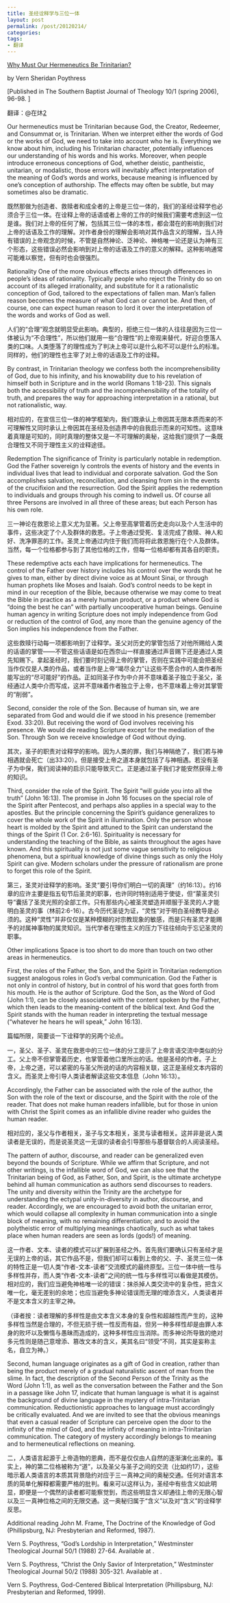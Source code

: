```yaml
---
title: 圣经诠释学与三位一体
layout: post
permalink: /post/20120214/
categories:
tags:
- 翻译
---
```


[Why Must Our Hermeneutics Be Trinitarian?][1]

 [1]: http://www.frame-poythress.org/poythress_articles/2006Why.htm

by Vern Sheridan Poythress

[Published in The Southern Baptist Journal of Theology 10/1 (spring 2006), 96-98. ]

翻译：@在炑[2]

 [2]: http://samuel.tingdao.org

Our hermeneutics must be Trinitarian because God, the Creator, Redeemer, and Consummat or, is Trinitarian. When we interpret either the words of God or the works of God, we need to take into account who he is. Everything we know about him, including his Trinitarian character, potentially influences our understanding of his words and his works. Moreover, when people introduce erroneous conceptions of God, whether deistic, pantheistic, unitarian, or modalistic, those errors will inevitably affect interpretation of the meaning of God’s words and works, because meaning is influenced by one’s conception of authorship. The effects may often be subtle, but may sometimes also be dramatic.

既然那做为创造者、救赎者和成全者的上帝是三位一体的，我们的圣经诠释学也必须合于三位一体。在诠释上帝的话语或者上帝的工作的时候我们需要考虑到这一位是谁。我们对上帝的任何了解，包括其三位一体的本性，都会潜在的影响到我们对上帝的话语及工作的理解。对作者身份的理解会影响对其作品含义的理解，当人持有错误的上帝观念的时候，不管是自然神论、泛神论、神格唯一论还是认为神有三个形态，这些错误必然会影响到对上帝的话语及工作的意义的解释。这种影响通常可能难以察觉，但有时也会很强烈。

Rationality
One of the more obvious effects arises through differences in people’s ideas of rationality. Typically people who reject the Trinity do so on account of its alleged irrationality, and substitute for it a rationalistic conception of God, tailored to the expectations of fallen man. Man’s fallen reason becomes the measure of what God can or cannot be. And then, of course, one can expect human reason to lord it over the interpretation of the words and works of God as well.

人们的“合理”观念就明显受此影响。典型的，拒绝三位一体的人往往是因为三位一体被认为“不合理性”，所以他们就用一些“合理性”的上帝观来替代，好迎合堕落人类的口味。人类堕落了的理性成为了判决上帝可以是什么和不可以是什么的标准。同样的，他们的理性也主宰了对上帝的话语及工作的诠释。

By contrast, in Trinitarian theology we confess both the incomprehensibility of God, due to his infinity, and his knowability due to his revelation of himself both in Scripture and in the world (Romans 1:18-23). This signals both the accessibility of truth and the incomprehensibility of the totality of truth, and prepares the way for approaching interpretation in a rational, but not rationalistic, way.

相对应的，在宣信三位一体的神学框架内，我们既承认上帝因其无限本质而来的不可理解性又同时承认上帝因其在圣经及创造界中的自我启示而来的可知性。这意味着真理是可知的，同时真理的整体又是一不可理解的奥秘，这给我们提供了一条既合理性又不同于理性主义的诠释途径。

Redemption
The significance of Trinity is particularly notable in redemption. God the Father sovereign ly controls the events of history and the events in individual lives that lead to individual and corporate salvation. God the Son accomplishes salvation, reconciliation, and cleansing from sin in the events of the crucifixion and the resurrection. God the Spirit applies the redemption to individuals and groups through his coming to indwell us. Of course all three Persons are involved in all three of these areas; but each Person has his own role.

三一神论在救恩论上意义尤为显著。父上帝至高掌管着历史走向以及个人生活中的事件，这些决定了个人及群体的救恩。子上帝通过受死、复活完成了救赎、神人和好、洗净罪恶的工作。圣灵上帝通过内住于我们而将将此救恩施行在个人及群体。当然，每一个位格都参与到了其他位格的工作，但每一位格却都有其各自的职责。

These redemptive acts each have implications for hermeneutics. The control of the Father over history includes his control over the words that he gives to man, either by direct divine voice as at Mount Sinai, or through human prophets like Moses and Isaiah. God’s control needs to be kept in mind in our reception of the Bible, because otherwise we may come to treat the Bible in practice as a merely human product, or a product where God is “doing the best he can” with partially uncooperative human beings. Genuine human agency in writing Scripture does not imply independence from God or reduction of the control of God, any more than the genuine agency of the Son implies his independence from the Father.

这些救赎行动每一项都影响到了诠释学。圣父对历史的掌管包括了对他所赐给人类的话语的掌管——不管这些话语是如在西奈山一样直接通过声音赐下还是通过人类先知赐下。拿起圣经时，我们要时刻记得上帝的掌管，否则在实践中可能会把圣经当作仅仅是人类的作品，或者当作是上帝“竭尽全力”让这些不愿合作的人类作者所能写出的“尽可能好”的作品。正如同圣子作为中介并不意味着圣子独立于圣父，圣经通过人类中介而写成，这并不意味着作者独立于上帝，也不意味着上帝对其掌管的“削弱”。

Second, consider the role of the Son. Because of human sin, we are separated from God and would die if we stood in his presence (remember Exod. 33:20). But receiving the word of God involves receiving his presence. We would die reading Scripture except for the mediation of the Son. Through Son we receive knowledge of God without dying.

其次，圣子的职责对诠释学的影响。因为人类的罪，我们与神隔绝了，我们若与神相遇就会死亡（出33:20）。但是接受上帝之道本身就包括了与神相遇。若没有圣子为中保，我们阅读神的启示只能导致灭亡。正是通过圣子我们才能安然获得上帝的知识。

Third, consider the role of the Spirit. The Spirit “will guide you into all the truth” (John 16:13). The promise in John 16 focuses on the special role of the Spirit after Pentecost, and perhaps also applies in a special way to the apostles. But the principle concerning the Spirit’s guidance generalizes to cover the whole work of the Spirit in illumination. Only the person whose heart is molded by the Spirit and attuned to the Spirit can understand the things of the Spirit (1 Cor. 2:6-16). Spirituality is necessary for understanding the teaching of the Bible, as saints throughout the ages have known. And this spirituality is not just some vague sensitivity to religious phenomena, but a spiritual knowledge of divine things such as only the Holy Spirit can give. Modern scholars under the pressure of rationalism are prone to forget this role of the Spirit.

第三，圣灵对诠释学的影响。圣灵“要引导你们明白一切的真理”（约16:13）。约16章的应许主要是指五旬节后圣灵的职事，也许同时特别适用于使徒，但“蒙圣灵引导”囊括了圣灵光照的全部工作。只有那些内心被圣灵塑造并顺服于圣灵的人才能明白圣灵的事（林前2:6-16）。古今历代圣徒为证，“灵性”对于明白圣经教导是必须的。这种“灵性”并非仅仅是某种模糊的对宗教现象的敏感，而是只有圣灵才能赐予的对属神事物的属灵知识。当代学者在理性主义的压力下往往倾向于忘记圣灵的职事。

Other implications
Space is too short to do more than touch on two other areas in hermeneutics.

First, the roles of the Father, the Son, and the Spirit in Trinitarian redemption suggest analogous roles in God’s verbal communication. God the Father is not only in control of history, but in control of his word that goes forth from his mouth. He is the author of Scripture. God the Son, as the Word of God (John 1:1), can be closely associated with the content spoken by the Father, which then leads to the meaning-content of the biblical text. And God the Spirit stands with the human reader in interpreting the textual message (“whatever he hears he will speak,” John 16:13).

篇幅所限，简要谈一下诠释学的另两个论点。

一，圣父、圣子、圣灵在救恩中的三位一体的分工提示了上帝言语交流中类似的分工。父上帝不但掌管着历史，也掌管着他口里所出的话。他是圣经的作者。子上帝，上帝之道，可以紧密的与圣父所说的话的内容相关联，这正是圣经文本内容的含义。而圣灵上帝引导人类读者解读这些文本信息（John 16:13）。

Accordingly, the Father can be associated with the role of the author, the Son with the role of the text or discourse, and the Spirit with the role of the reader. That does not make human readers infallible, but for those in union with Christ the Spirit comes as an infallible divine reader who guides the human reader.

相对应的，圣父与作者相关，圣子与文本相关，圣灵与读者相关。这并非是说人类读者是无误的，而是说圣灵这一无误的读者会引导那些与基督联合的人阅读圣经。

The pattern of author, discourse, and reader can be generalized even beyond the bounds of Scripture. While we affirm that Scripture, and not other writings, is the infallible word of God, we can also see that the Trinitarian being of God, as Father, Son, and Spirit, is the ultimate archetype behind all human communication as authors send discourses to readers. The unity and diversity within the Trinity are the archetype for understanding the ectypal unity-in-diversity in author, discourse, and reader. Accordingly, we are encouraged to avoid both the unitarian error, which would collapse all complexity in human communication into a single block of meaning, with no remaining differentiation; and to avoid the polytheistic error of multiplying meanings chaotically, such as what takes place when human readers are seen as lords (gods!) of meaning.

这一作者、文本、读者的模式可以扩展到圣经之外。首先我们要确认只有圣经才是无误的上帝的话，其它作品不是，但我们却可以看到上帝的父、子、圣灵三位一体的特性正是一切人类“作者-文本-读者”交流模式的最终原型。三位一体中统一性与多样性并存，而人类“作者-文本-读者”之间的统一性与多样性可以看做是其模仿。相对应的，我们应当避免神格唯一论的错误：抹杀掉人类交流中的复杂性，把含义唯一化，毫无差别的余地；也应当避免多神论错误而无理的增添含义，人类读者并不是文本含义的主宰之神。

（译者按：读者理解的多样性是由文本含义本身的复杂性和超越性而产生的，这种多样性当然是合理的，不但无损于统一性反而有益，但另一种多样性却是由罪人本身的败坏以及懒惰与愚昧而造成的，这种多样性应当消除。而多神论所导致的绝对多元性则是随己意增添、篡改文本的含义，美其名曰“领受”不同，其实是妄称主名，自立为神。）

Second, human language originates as a gift of God in creation, rather than being the product merely of a gradual naturalistic ascent of man from the slime. In fact, the description of the Second Person of the Trinity as the Word (John 1:1), as well as the conversation between the Father and the Son in a passage like John 17, indicate that human language is what it is against the background of divine language in the mystery of intra-Trinitarian communication. Reductionistic approaches to language must accordingly be critically evaluated. And we are invited to see that the obvious meanings that even a casual reader of Scripture can perceive open the door to the infinity of the mind of God, and the infinity of meaning in intra-Trinitarian communication. The category of mystery accordingly belongs to meaning and to hermeneutical reflections on meaning.

二，人类语言起源于上帝造物的恩典，而不是仅仅由人自然的逐渐演化出来的。事实上，神的第二位格被称为“道”，以及圣父与圣子之间的交流（比如约17），这些暗示着人类语言的本质其背景隐约对应于三一真神之间的奥秘交通。任何对语言本质的简单化解释都需要严格的批判。看来可以这样认为，圣经中有些含义如此明显，即便是一个偶然的读者都可能察觉到，而这些明显含义却通往上帝的无限心智以及三一真神位格之间的无限交通。这一奥秘归属于“含义”以及对“含义”的诠释学反思。

Additional reading
John M. Frame, The Doctrine of the Knowledge of God (Phillipsburg, NJ: Presbyterian and Reformed, 1987).

Vern S. Poythress, “God’s Lordship in Interpretation,” Westminster Theological Journal 50/1 (1988) 27-64. Available at .

Vern S. Poythress, “Christ the Only Savior of Interpretation,” Westminster Theological Journal 50/2 (1988) 305-321. Available at .

Vern S. Poythress, God-Centered Biblical Interpretation (Phillipsburg, NJ: Presbyterian and Reformed, 1999).
